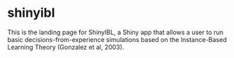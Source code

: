 # shinyibl

This is the landing page for ShinyIBL, a Shiny app that allows a user to run basic decisions-from-experience simulations based on the Instance-Based Learning Theory (Gonzalez et al, 2003). 
